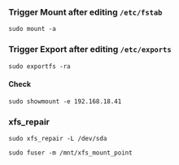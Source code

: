 ### Trigger Mount after editing `/etc/fstab`
```
sudo mount -a
```

### Trigger Export after editing `/etc/exports`
```
sudo exportfs -ra
```
#### Check
```
sudo showmount -e 192.168.18.41
```


### xfs_repair
```
sudo xfs_repair -L /dev/sda

sudo fuser -m /mnt/xfs_mount_point
```